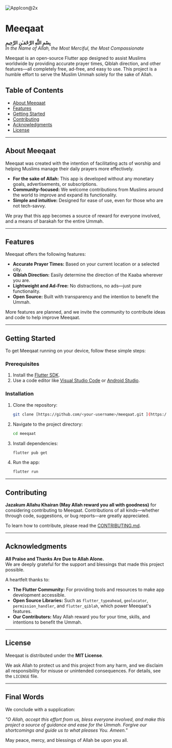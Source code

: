 ![AppIcon@2x](https://github.com/user-attachments/assets/e1038bf3-3608-40d3-92e9-cef3ef941caa)

# Meeqaat  

**بِسْمِ اللَّهِ الرَّحْمَـٰنِ الرَّحِيمِ**  
*In the Name of Allah, the Most Merciful, the Most Compassionate*  

Meeqaat is an open-source Flutter app designed to assist Muslims worldwide by providing accurate prayer times, Qiblah direction, and other features—all completely free, ad-free, and easy to use. This project is a humble effort to serve the Muslim Ummah solely for the sake of Allah.  

## Table of Contents  

- [About Meeqaat](#about-meeqaat)  
- [Features](#features)  
- [Getting Started](#getting-started)   
- [Contributing](#contributing)  
- [Acknowledgments](#acknowledgments)  
- [License](#license)  

---

## About Meeqaat  

Meeqaat was created with the intention of facilitating acts of worship and helping Muslims manage their daily prayers more effectively.  
- **For the sake of Allah:** This app is developed without any monetary goals, advertisements, or subscriptions.  
- **Community-focused:** We welcome contributions from Muslims around the world to improve and expand its functionality.  
- **Simple and intuitive:** Designed for ease of use, even for those who are not tech-savvy.  

We pray that this app becomes a source of reward for everyone involved, and a means of barakah for the entire Ummah.  

---

## Features  

Meeqaat offers the following features:  
- **Accurate Prayer Times:** Based on your current location or a selected city.  
- **Qiblah Direction:** Easily determine the direction of the Kaaba wherever you are.  
- **Lightweight and Ad-Free:** No distractions, no ads—just pure functionality.  
- **Open Source:** Built with transparency and the intention to benefit the Ummah.  

More features are planned, and we invite the community to contribute ideas and code to help improve Meeqaat.  

---

## Getting Started  

To get Meeqaat running on your device, follow these simple steps:  

### Prerequisites  

1. Install the [Flutter SDK](https://flutter.dev/docs/get-started/install).  
2. Use a code editor like [Visual Studio Code](https://code.visualstudio.com/) or [Android Studio](https://developer.android.com/studio).  

### Installation  

1. Clone the repository:  
   ```bash  
   git clone [https://github.com/<your-username>/meeqaat.git ](https://github.com/cljazouli/meeqaat.git) 
   ```  

2. Navigate to the project directory:  
   ```bash  
   cd meeqaat  
   ```  

3. Install dependencies:  
   ```bash  
   flutter pub get  
   ```  

4. Run the app:  
   ```bash  
   flutter run  
   ```  

---


## Contributing  

**Jazakum Allahu Khairan (May Allah reward you all with goodness)** for considering contributing to Meeqaat. Contributions of all kinds—whether through code, suggestions, or bug reports—are greatly appreciated.  

To learn how to contribute, please read the [CONTRIBUTING.md](CONTRIBUTING.md).  

---

## Acknowledgments  

**All Praise and Thanks Are Due to Allah Alone.**  
We are deeply grateful for the support and blessings that made this project possible.  

A heartfelt thanks to:  
- **The Flutter Community:** For providing tools and resources to make app development accessible.  
- **Open Source Libraries:** Such as `flutter_typeahead`, `geolocator`, `permission_handler`, and `flutter_qiblah`, which power Meeqaat's features.  
- **Our Contributors:** May Allah reward you for your time, skills, and intentions to benefit the Ummah.  

---

## License  

Meeqaat is distributed under the **MIT License**.  

We ask Allah to protect us and this project from any harm, and we disclaim all responsibility for misuse or unintended consequences. For details, see the `LICENSE` file.  

---

## Final Words  

We conclude with a supplication:  

*"O Allah, accept this effort from us, bless everyone involved, and make this project a source of guidance and ease for the Ummah. Forgive our shortcomings and guide us to what pleases You. Ameen."*  

May peace, mercy, and blessings of Allah be upon you all.  